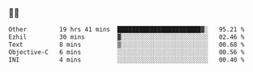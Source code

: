 ### 👨‍💻

<!--START_SECTION:waka-->

```txt
Other         19 hrs 41 mins  ███████████████████████▓░   95.21 %
Ezhil         30 mins         ▓░░░░░░░░░░░░░░░░░░░░░░░░   02.46 %
Text          8 mins          ▒░░░░░░░░░░░░░░░░░░░░░░░░   00.68 %
Objective-C   6 mins          ░░░░░░░░░░░░░░░░░░░░░░░░░   00.56 %
INI           4 mins          ░░░░░░░░░░░░░░░░░░░░░░░░░   00.40 %
```

<!--END_SECTION:waka-->
